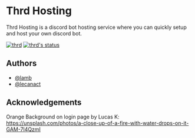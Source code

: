 # Thrd Hosting

Thrd Hosting is a discord bot hosting service where you can quickly setup and host your own discord bot.

[![thrd](https://img.shields.io/badge/thrd.xyz-orange?style=for-the-badge&)](https://thrd/xyz) [![thrd's status](https://img.shields.io/badge/status.thrd.xyz-orange?style=for-the-badge&)](https://status.thrd.xyz)



## Authors

- [@lamb](https://www.github.com/l-amb)
- [@lecanact](https://www.github.com/lecanact)
  
## Acknowledgements
Orange Background on login page by Lucas K: https://unsplash.com/photos/a-close-up-of-a-fire-with-water-drops-on-it-GAM-7l4QzmI
